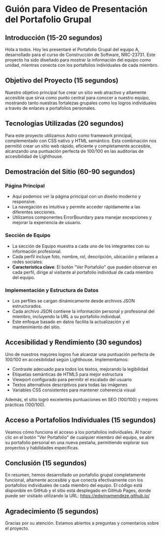 # Guión para Video de Presentación del Portafolio Grupal

## Introducción (15-20 segundos)

Hola a todos. Hoy les presentaré el Portafolio Grupal del equipo A, desarrollado para el curso de Construcción de Software, NRC-23731. Este proyecto ha sido diseñado para mostrar la información del equipo como unidad, mientras conecta con los portafolios individuales de cada miembro.

## Objetivo del Proyecto (15 segundos)

Nuestro objetivo principal fue crear un sitio web atractivo y altamente accesible que sirva como punto central para conocer a nuestro equipo, mostrando tanto nuestras fortalezas grupales como los logros individuales a través de enlaces a portafolios personales.

## Tecnologías Utilizadas (20 segundos)

Para este proyecto utilizamos Astro como framework principal, complementado con CSS nativo y HTML semántico. Esta combinación nos permitió crear un sitio web rápido, eficiente y completamente accesible, alcanzando una puntuación perfecta de 100/100 en las auditorías de accesibilidad de Lighthouse.

## Demostración del Sitio (60-90 segundos)

### Página Principal

* Aquí podemos ver la página principal con un diseño moderno y responsive.
* La navegación es intuitiva y permite acceder rápidamente a las diferentes secciones.
* Utilizamos componentes ErrorBoundary para manejar excepciones y mejorar la experiencia de usuario.

### Sección de Equipo

* La sección de Equipo muestra a cada uno de los integrantes con su información profesional.
* Cada perfil incluye foto, nombre, rol, descripción, ubicación y enlaces a redes sociales.
* **Característica clave**: El botón "Ver Portafolio" que pueden observar en cada perfil, dirige al visitante al portafolio individual de cada miembro del equipo.

### Implementación y Estructura de Datos

* Los perfiles se cargan dinámicamente desde archivos JSON estructurados.
* Cada archivo JSON contiene la información personal y profesional del miembro, incluyendo la URL a su portafolio individual.
* Este enfoque basado en datos facilita la actualización y el mantenimiento del sitio.

## Accesibilidad y Rendimiento (30 segundos)

Uno de nuestros mayores logros fue alcanzar una puntuación perfecta de 100/100 en accesibilidad según Lighthouse. Implementamos:

* Contraste adecuado para todos los textos, mejorando la legibilidad
* Etiquetas semánticas de HTML5 para mejor estructura
* Viewport configurado para permitir el escalado del usuario
* Textos alternativos descriptivos para todas las imágenes
* Variables CSS consistentes para mantener coherencia visual

Además, el sitio logró excelentes puntuaciones en SEO (100/100) y mejores prácticas (100/100).

## Acceso a Portafolios Individuales (15 segundos)

Veamos cómo funciona el acceso a los portafolios individuales. Al hacer clic en el botón "Ver Portafolio" de cualquier miembro del equipo, se abre su portafolio personal en una nueva pestaña, permitiendo explorar sus proyectos y habilidades específicas.

## Conclusión (15 segundos)

En resumen, hemos desarrollado un portafolio grupal completamente funcional, altamente accesible y que conecta efectivamente con los portafolios individuales de cada miembro del equipo. El código está disponible en GitHub y el sitio está desplegado en GitHub Pages, donde puede ser visitado utilizando la URL: https://edwinwmendeze.github.io/

## Agradecimiento (5 segundos)

Gracias por su atención. Estamos abiertos a preguntas y comentarios sobre el proyecto.
